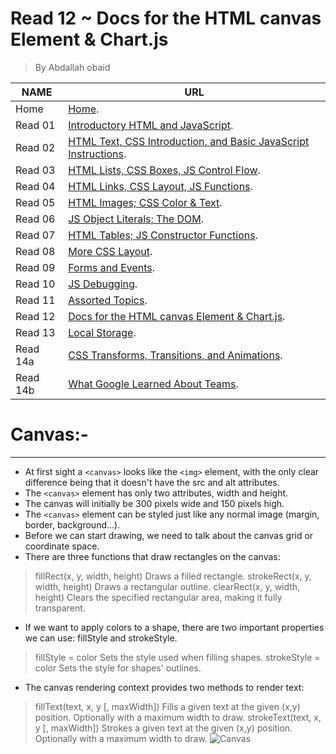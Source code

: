 # Read 12 ~ Docs for the HTML canvas Element & Chart.js
> By Abdallah obaid

**NAME** | **URL**
------------------ | -------------
Home    | [Home](https://abdallah-obaid.github.io/reading-notes/).
 Read 01     | [Introductory HTML and JavaScript](https://abdallah-obaid.github.io/reading-notes/class-01).
 Read 02     | [HTML Text, CSS Introduction, and Basic JavaScript Instructions](https://abdallah-obaid.github.io/reading-notes/class-02).
 Read 03     | [HTML Lists, CSS Boxes, JS Control Flow](https://abdallah-obaid.github.io/reading-notes/class-03).
 Read 04     | [HTML Links, CSS Layout, JS Functions](https://abdallah-obaid.github.io/reading-notes/class-04).
 Read 05     | [HTML Images; CSS Color & Text](https://abdallah-obaid.github.io/reading-notes/class-05).
 Read 06     | [JS Object Literals; The DOM](https://abdallah-obaid.github.io/reading-notes/class-06).
 Read 07     | [HTML Tables; JS Constructor Functions](https://abdallah-obaid.github.io/reading-notes/class-07).
 Read 08     | [More CSS Layout](https://abdallah-obaid.github.io/reading-notes/class-08).
 Read 09     | [Forms and Events](https://abdallah-obaid.github.io/reading-notes/class-09).
 Read 10     | [JS Debugging](https://abdallah-obaid.github.io/reading-notes/class-10).
 Read 11     | [Assorted Topics](https://abdallah-obaid.github.io/reading-notes/class-11).
 Read 12     | [Docs for the HTML canvas Element & Chart.js](https://abdallah-obaid.github.io/reading-notes/class-12).
 Read 13     | [Local Storage](https://abdallah-obaid.github.io/reading-notes/class-13).
 Read 14a    | [CSS Transforms, Transitions, and Animations](https://abdallah-obaid.github.io/reading-notes/class-14).
 Read 14b    | [What Google Learned About Teams](https://abdallah-obaid.github.io/reading-notes/class-15).

# Canvas:-
----------------------------------
* At first sight a `<canvas>` looks like the `<img>` element, with the only clear difference being that it doesn't have the src and alt attributes.
* The `<canvas>` element has only two attributes, width and height.
* The canvas will initially be 300 pixels wide and 150 pixels high. 
* The `<canvas>` element can be styled just like any normal image (margin, border, background…).
* Before we can start drawing, we need to talk about the canvas grid or coordinate space.
* There are three functions that draw rectangles on the canvas:
>fillRect(x, y, width, height)
 >Draws a filled rectangle.
>strokeRect(x, y, width, height)
 >Draws a rectangular outline.
>clearRect(x, y, width, height)
 >Clears the specified rectangular area, making it fully transparent.
* If we want to apply colors to a shape, there are two important properties we can use: fillStyle and strokeStyle.
>fillStyle = color
 >Sets the style used when filling shapes.
>strokeStyle = color
 >Sets the style for shapes' outlines.
* The canvas rendering context provides two methods to render text:
>fillText(text, x, y [, maxWidth])
 >Fills a given text at the given (x,y) position. Optionally with a maximum width to draw.
>strokeText(text, x, y [, maxWidth])
 >Strokes a given text at the given (x,y) position. Optionally with a maximum width to draw.
![Canvas](https://miro.medium.com/max/960/1*IGKCnfK8dHAWo2z-z9A4pA.gif)



